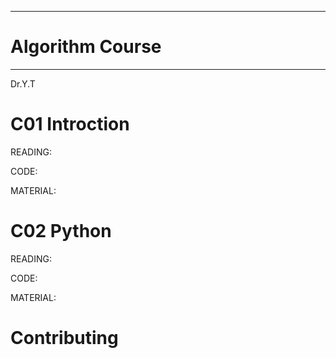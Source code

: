 
**************************
#  Algorithm Course
**************************

Dr.Y.T
 

C01 Introction
==========

READING:

CODE:

MATERIAL:


C02 Python
=============


READING:

CODE:

MATERIAL:


Contributing
============


